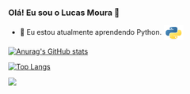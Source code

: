 ### Olá! Eu sou o Lucas Moura 👋
- 🌱 Eu estou atualmente aprendendo Python. <img align="center" alt="Lucas-Python" height="30" width="40" src="https://raw.githubusercontent.com/devicons/devicon/master/icons/python/python-original.svg">

 
<div>

[![Anurag's GitHub stats](https://github-readme-stats.vercel.app/api?username=EuLucasMoura&theme=transparent)](https://github.com/anuraghazra/github-readme-stats)

[![Top Langs](https://github-readme-stats.vercel.app/api/top-langs/?username=EuLucasMoura&theme=transparent)](https://github.com/anuraghazra/github-readme-stats)

<div>

<a href="https://www.linkedin.com/in/lucas-jesus-0a910024b/" target="_blank"><img src="https://img.shields.io/badge/-LinkedIn-%230077B5?style=for-the-badge&logo=linkedin&logoColor=white" target="_blank"></a> 

